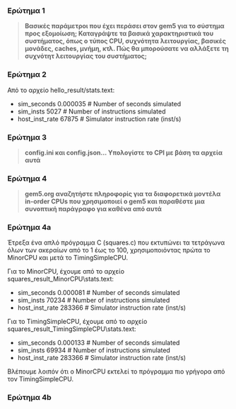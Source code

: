 ### Ερώτημα 1

> **Βασικές παράμετροι που έχει περάσει στον gem5 για το σύστημα προς εξομοίωση; Καταγράψτε τα βασικά χαρακτηριστικά του συστήματος, όπως ο τύπος CPU, συχνότητα λειτουργίας, βασικές μονάδες, caches, μνήμη, κτλ. Πώς θα μπορούσατε να αλλάξετε τη συχνότητ λειτουργίας του συστήματος;**


### Ερώτημα 2

Από το αρχείο hello_result/stats.text:

*	sim\_seconds			0.000035		# Number of seconds simulated  
*	sim\_insts			5027			# Number of instructions simulated  
*	host\_inst\_rate		67875			# Simulator instruction rate (inst/s)


### Ερώτημα 3

> **config.ini και config.json... Υπολογίστε το CPI με βάση τα αρχεία αυτά**


### Ερώτημα 4

> **gem5.org αναζητήστε πληροφορίς για τα διαφορετικά μοντέλα in-order CPUs που χρησιμοποιεί ο gem5 και παραθέστε μια συνοπτική παράγραφο για καθένα από αυτά**


### Ερώτημα 4a

Έτρεξα ένα απλό πρόγραμμα C (squares.c) που εκτυπώνει τα τετράγωνα όλων των ακεραίων από το 1 έως το 100, χρησιμοποιόντας πρώτα το MinorCPU και μετά το TimingSimpleCPU.

Για το MinorCPU, έχουμε από το αρχείο squares\_result\_MinorCPU\stats.text:

*	sim\_seconds			0.000081		# Number of seconds simulated  
*	sim\_insts			70234			# Number of instructions simulated  
*	host\_inst\_rate		283366			# Simulator instruction rate (inst/s)

Για το TimingSimpleCPU, έχουμε από το αρχείο squares\_result\_TimingSimpleCPU\stats.text:

*	sim\_seconds			0.000133		# Number of seconds simulated  
*	sim\_insts			69934			# Number of instructions simulated  
*	host\_inst\_rate		283366			# Simulator instruction rate (inst/s)

Βλέπουμε λοιπόν ότι ο MinorCPU εκτελεί το πρόγραμμα πιο γρήγορα από τον TimingSimpleCPU.


### Ερώτημα 4b


